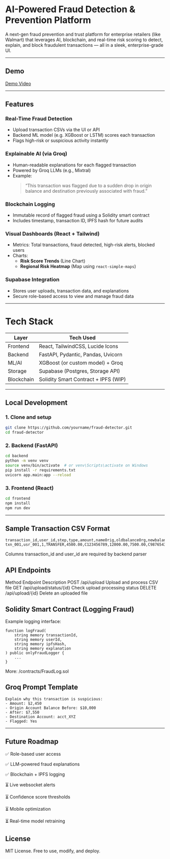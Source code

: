 # AI-Powered Fraud Detection & Prevention Platform

A next-gen fraud prevention and trust platform for enterprise retailers (like Walmart) that leverages AI, blockchain, and real-time risk scoring to detect, explain, and block fraudulent transactions — all in a sleek, enterprise-grade UI.

---

## Demo

[Demo Video](https://drive.google.com/file/d/1D3hOtacD0jWKbgTKsrJ9WJpgQCDFlG11/view?usp=sharing)

---

## Features

### Real-Time Fraud Detection
- Upload transaction CSVs via the UI or API
- Backend ML model (e.g. XGBoost or LSTM) scores each transaction
- Flags high-risk or suspicious activity instantly

### Explainable AI (via Groq)
- Human-readable explanations for each flagged transaction
- Powered by Groq LLMs (e.g., Mixtral)
- Example:  
  > “This transaction was flagged due to a sudden drop in origin balance and destination previously associated with fraud.”

### Blockchain Logging
- Immutable record of flagged fraud using a Solidity smart contract
- Includes timestamp, transaction ID, IPFS hash for future audits

### Visual Dashboards (React + Tailwind)
- Metrics: Total transactions, fraud detected, high-risk alerts, blocked users
- Charts:  
  - **Risk Score Trends** (Line Chart)
  - **Regional Risk Heatmap** (Map using `react-simple-maps`)

### Supabase Integration
- Stores user uploads, transaction data, and explanations
- Secure role-based access to view and manage fraud data

---

# Tech Stack

| Layer       | Tech Used                             |
|------------|----------------------------------------|
| Frontend   | React, TailwindCSS, Lucide Icons       |
| Backend    | FastAPI, Pydantic, Pandas, Uvicorn     |
| ML/AI      | XGBoost (or custom model) + Groq       |
| Storage    | Supabase (Postgres, Storage API)       |
| Blockchain | Solidity Smart Contract + IPFS (WIP)   |

---

## Local Development

### 1. Clone and setup
```bash
git clone https://github.com/yourname/fraud-detector.git
cd fraud-detector
```
### 2. Backend (FastAPI)
```bash
cd backend
python -m venv venv
source venv/bin/activate  # or venv\Scripts\activate on Windows
pip install -r requirements.txt
uvicorn app.main:app --reload
```
### 3. Frontend (React)
```bash
cd frontend
npm install
npm run dev
```
---

## Sample Transaction CSV Format
```arduino
transaction_id,user_id,step,type,amount,nameOrig,oldbalanceOrg,newbalanceOrig,nameDest,oldbalanceDest,newbalanceDest,isFraud,isFlaggedFraud
txn_001,usr_001,1,TRANSFER,4500.00,C123456789,12000.00,7500.00,C987654321,0.00,4500.00,1,0
```
Columns transaction_id and user_id are required by backend parser

## API Endpoints
Method	Endpoint	Description
POST	/api/upload	Upload and process CSV file
GET	/api/upload/status/{id}	Check upload processing status
DELETE	/api/upload/{id}	Delete an uploaded file

## Solidity Smart Contract (Logging Fraud)
Example logging interface:

```solidity
function logFraud(
    string memory transactionId,
    string memory userId,
    string memory ipfsHash,
    string memory explanation
) public onlyFraudLogger {
    ...
}
```
More: /contracts/FraudLog.sol

## Groq Prompt Template
```text
Explain why this transaction is suspicious:
- Amount: $2,450
- Origin Account Balance Before: $10,000
- After: $7,550
- Destination Account: acct_XYZ
- Flagged: Yes
```
---

## Future Roadmap
✅ Role-based user access

✅ LLM-powered fraud explanations

✅ Blockchain + IPFS logging

⏳ Live websocket alerts

⏳ Confidence score thresholds

⏳ Mobile optimization

⏳ Real-time model retraining

## License
MIT License. Free to use, modify, and deploy.
